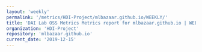 ```yaml
---
layout: 'weekly'
permalink: '/metrics/HDI-Project/mlbazaar.github.io/WEEKLY/'
title: 'DAI Lab OSS Metrics Metrics report for mlbazaar.github.io | WEEKLY-REPORT-2019-12-15'
organization: 'HDI-Project'
repository: 'mlbazaar.github.io'
current_date: '2019-12-15'
---
```

